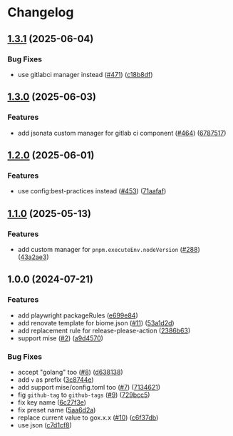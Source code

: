 # Changelog

## [1.3.1](https://github.com/Omochice/personal-renovate-config/compare/v1.3.0...v1.3.1) (2025-06-04)


### Bug Fixes

* use gitlabci manager instead ([#471](https://github.com/Omochice/personal-renovate-config/issues/471)) ([c18b8df](https://github.com/Omochice/personal-renovate-config/commit/c18b8dfc270067599494f000a5c833cb20cb7ff4))

## [1.3.0](https://github.com/Omochice/personal-renovate-config/compare/v1.2.0...v1.3.0) (2025-06-03)


### Features

* add jsonata custom manager for gitlab ci component ([#464](https://github.com/Omochice/personal-renovate-config/issues/464)) ([6787517](https://github.com/Omochice/personal-renovate-config/commit/678751755626801822558f1fd7e0f822d0d3d2b1))

## [1.2.0](https://github.com/Omochice/personal-renovate-config/compare/v1.1.0...v1.2.0) (2025-06-01)


### Features

* use config:best-practices instead ([#453](https://github.com/Omochice/personal-renovate-config/issues/453)) ([71aafaf](https://github.com/Omochice/personal-renovate-config/commit/71aafafb9df9b973f4fd38cbcfc3df090271a160))

## [1.1.0](https://github.com/Omochice/personal-renovate-config/compare/v1.0.0...v1.1.0) (2025-05-13)


### Features

* add custom manager for `pnpm.executeEnv.nodeVersion` ([#288](https://github.com/Omochice/personal-renovate-config/issues/288)) ([43a2ae3](https://github.com/Omochice/personal-renovate-config/commit/43a2ae3ae097e37d65e8fbd87836ad9625e2ec57))

## 1.0.0 (2024-07-21)


### Features

* add playwright packageRules ([e699e84](https://github.com/Omochice/personal-renovate-config/commit/e699e84da5c2fc8aeaddc8305f7ae7516751d987))
* add renovate template for biome.json ([#11](https://github.com/Omochice/personal-renovate-config/issues/11)) ([53a1d2d](https://github.com/Omochice/personal-renovate-config/commit/53a1d2dffa24a8e9bc1d4e02d417ffafbc79eeb5))
* add replacement rule for release-please-action ([2386b63](https://github.com/Omochice/personal-renovate-config/commit/2386b63d652154ee03c4b506dcd6ee8cdc3cd704))
* support mise ([#2](https://github.com/Omochice/personal-renovate-config/issues/2)) ([a9d4570](https://github.com/Omochice/personal-renovate-config/commit/a9d4570b85586de0c88fed64fc2941715a857b22))


### Bug Fixes

* accept "golang" too ([#8](https://github.com/Omochice/personal-renovate-config/issues/8)) ([d638138](https://github.com/Omochice/personal-renovate-config/commit/d6381382c2653c0a244d9b031353f6710bb045d1))
* add `v` as prefix ([3c8744e](https://github.com/Omochice/personal-renovate-config/commit/3c8744ef67ab3559040838889b9bc2795f425453))
* add support mise/config.toml too ([#7](https://github.com/Omochice/personal-renovate-config/issues/7)) ([7134621](https://github.com/Omochice/personal-renovate-config/commit/71346216e4b964bb317951165bb827f0fe358092))
* fig `github-tag` to `github-tags` ([#9](https://github.com/Omochice/personal-renovate-config/issues/9)) ([729bcc5](https://github.com/Omochice/personal-renovate-config/commit/729bcc5c6078d7ab0de4cdf69424fe38e6ee870a))
* fix key name ([6c27f3e](https://github.com/Omochice/personal-renovate-config/commit/6c27f3ea4e626b2a2190a948fdb57046b41f521e))
* fix preset name ([5aa6d2a](https://github.com/Omochice/personal-renovate-config/commit/5aa6d2a0972f600b7ab1ea53ea3ff29454367185))
* replace current value to gox.x.x ([#10](https://github.com/Omochice/personal-renovate-config/issues/10)) ([c6f37db](https://github.com/Omochice/personal-renovate-config/commit/c6f37db4e780cda02ed158cc5ac94ecfc5975f78))
* use json ([c7d1cf8](https://github.com/Omochice/personal-renovate-config/commit/c7d1cf8afb9164a17647257bb9abbd1f6b6dd70b))
